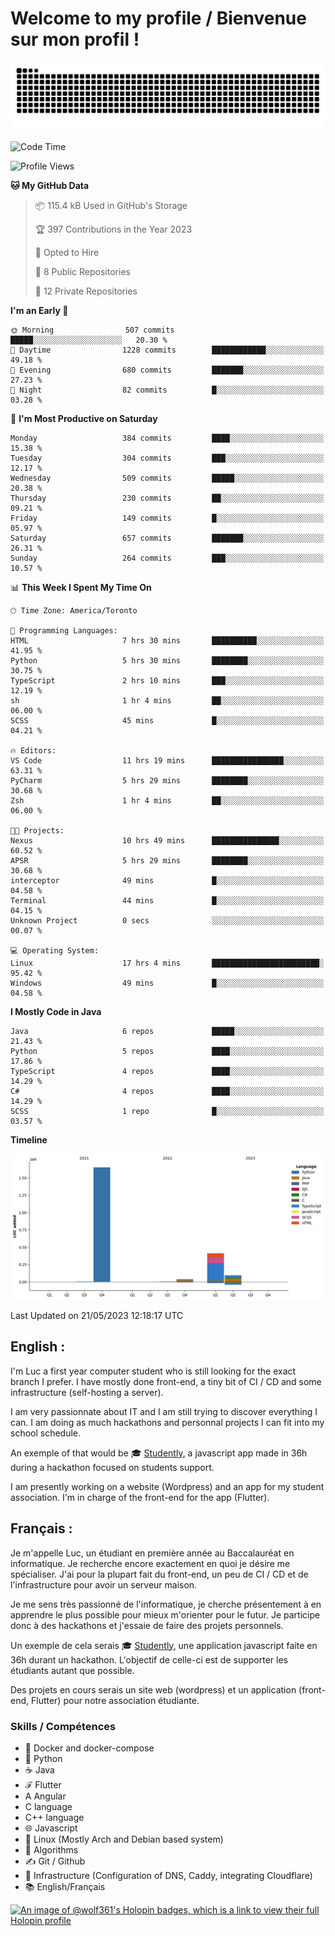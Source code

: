 # Welcome to my profile / Bienvenue sur mon profil !

![snake gif](https://github.com/wolf-361/wolf-361/blob/output/github-contribution-grid-snake.svg)

<!--START_SECTION:waka-->
![Code Time](http://img.shields.io/badge/Code%20Time-104%20hrs%2035%20mins-blue)

![Profile Views](http://img.shields.io/badge/Profile%20Views-0-blue)

**🐱 My GitHub Data** 

> 📦 115.4 kB Used in GitHub's Storage 
 > 
> 🏆 397 Contributions in the Year 2023
 > 
> 💼 Opted to Hire
 > 
> 📜 8 Public Repositories 
 > 
> 🔑 12 Private Repositories 
 > 
**I'm an Early 🐤** 

```text
🌞 Morning                507 commits         █████░░░░░░░░░░░░░░░░░░░░   20.30 % 
🌆 Daytime                1228 commits        ████████████░░░░░░░░░░░░░   49.18 % 
🌃 Evening                680 commits         ███████░░░░░░░░░░░░░░░░░░   27.23 % 
🌙 Night                  82 commits          █░░░░░░░░░░░░░░░░░░░░░░░░   03.28 % 
```
📅 **I'm Most Productive on Saturday** 

```text
Monday                   384 commits         ████░░░░░░░░░░░░░░░░░░░░░   15.38 % 
Tuesday                  304 commits         ███░░░░░░░░░░░░░░░░░░░░░░   12.17 % 
Wednesday                509 commits         █████░░░░░░░░░░░░░░░░░░░░   20.38 % 
Thursday                 230 commits         ██░░░░░░░░░░░░░░░░░░░░░░░   09.21 % 
Friday                   149 commits         █░░░░░░░░░░░░░░░░░░░░░░░░   05.97 % 
Saturday                 657 commits         ███████░░░░░░░░░░░░░░░░░░   26.31 % 
Sunday                   264 commits         ███░░░░░░░░░░░░░░░░░░░░░░   10.57 % 
```


📊 **This Week I Spent My Time On** 

```text
🕑︎ Time Zone: America/Toronto

💬 Programming Languages: 
HTML                     7 hrs 30 mins       ██████████░░░░░░░░░░░░░░░   41.95 % 
Python                   5 hrs 30 mins       ████████░░░░░░░░░░░░░░░░░   30.75 % 
TypeScript               2 hrs 10 mins       ███░░░░░░░░░░░░░░░░░░░░░░   12.19 % 
sh                       1 hr 4 mins         ██░░░░░░░░░░░░░░░░░░░░░░░   06.00 % 
SCSS                     45 mins             █░░░░░░░░░░░░░░░░░░░░░░░░   04.21 % 

🔥 Editors: 
VS Code                  11 hrs 19 mins      ████████████████░░░░░░░░░   63.31 % 
PyCharm                  5 hrs 29 mins       ████████░░░░░░░░░░░░░░░░░   30.68 % 
Zsh                      1 hr 4 mins         ██░░░░░░░░░░░░░░░░░░░░░░░   06.00 % 

🐱‍💻 Projects: 
Nexus                    10 hrs 49 mins      ███████████████░░░░░░░░░░   60.52 % 
APSR                     5 hrs 29 mins       ████████░░░░░░░░░░░░░░░░░   30.68 % 
interceptor              49 mins             █░░░░░░░░░░░░░░░░░░░░░░░░   04.58 % 
Terminal                 44 mins             █░░░░░░░░░░░░░░░░░░░░░░░░   04.15 % 
Unknown Project          0 secs              ░░░░░░░░░░░░░░░░░░░░░░░░░   00.07 % 

💻 Operating System: 
Linux                    17 hrs 4 mins       ████████████████████████░   95.42 % 
Windows                  49 mins             █░░░░░░░░░░░░░░░░░░░░░░░░   04.58 % 
```

**I Mostly Code in Java** 

```text
Java                     6 repos             █████░░░░░░░░░░░░░░░░░░░░   21.43 % 
Python                   5 repos             ████░░░░░░░░░░░░░░░░░░░░░   17.86 % 
TypeScript               4 repos             ████░░░░░░░░░░░░░░░░░░░░░   14.29 % 
C#                       4 repos             ████░░░░░░░░░░░░░░░░░░░░░   14.29 % 
SCSS                     1 repo              █░░░░░░░░░░░░░░░░░░░░░░░░   03.57 % 
```



**Timeline**

![Lines of Code chart](https://raw.githubusercontent.com/wolf-361/wolf-361/main/assets/bar_graph.png)


 Last Updated on 21/05/2023 12:18:17 UTC
<!--END_SECTION:waka-->

## English : 

I'm Luc a first year computer student who is still looking for the exact branch I prefer. I have mostly done front-end, a tiny bit of CI / CD and some infrastructure (self-hosting a server).

I am very passionnate about IT and I am still trying to discover everything I can. I am doing as much hackathons and personnal projects I can fit into my school schedule.

An exemple of that would be 🎓 [Studently](https://github.com/wolf-361/Studently-CodeJam12), a javascript app made in 36h during a hackathon focused on students support.

I am presently working on a website (Wordpress) and an app for my student association. I'm in charge of the front-end for the app (Flutter).

## Français :

Je m'appelle Luc, un étudiant en première année au Baccalauréat en informatique. Je recherche encore exactement en quoi je désire me spécialiser. J'ai pour la plupart fait du front-end, un peu de CI / CD et de l'infrastructure pour avoir un serveur maison.

Je me sens très passionné de l'informatique, je cherche présentement à en apprendre le plus possible pour mieux m'orienter pour le futur. Je participe donc à des hackathons et j'essaie de faire des projets personnels.

Un exemple de cela serais 🎓 [Studently](https://github.com/wolf-361/Studently-CodeJam12), une application javascript faite en 36h durant un hackathon. L'objectif de celle-ci est de supporter les étudiants autant que possible.

Des projets en cours serais un site web (wordpress) et un application (front-end, Flutter) pour notre association étudiante.

###  Skills / Compétences

* 🐋 Docker and docker-compose
* 🐍 Python
* ☕ Java
* ℱ Flutter
* A Angular
* C language
* C++ language
* 🌐 Javascript
* 🐧 Linux (Mostly Arch and Debian based system)
* 🧩 Algorithms
* ✍️ Git / Github
* 📜 Infrastructure (Configuration of DNS, Caddy, integrating Cloudflare)
* 📚 English/Français

[![An image of @wolf361's Holopin badges, which is a link to view their full Holopin profile](https://holopin.me/wolf361)](https://holopin.io/@wolf361)


